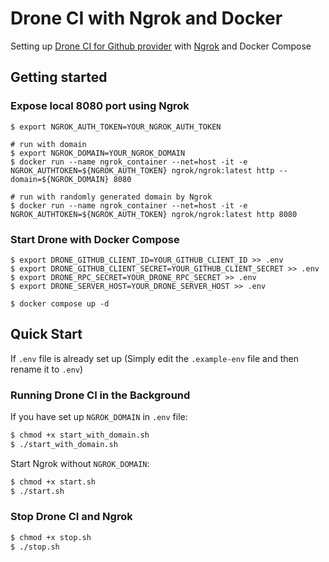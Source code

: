 # Drone CI with Ngrok and Docker

Setting up [Drone CI for Github provider](https://docs.drone.io/server/provider/github/) with [Ngrok](https://ngrok.com/docs/getting-started/?os=linux) and Docker Compose

## Getting started

### Expose local 8080 port using Ngrok
```
$ export NGROK_AUTH_TOKEN=YOUR_NGROK_AUTH_TOKEN

# run with domain
$ export NGROK_DOMAIN=YOUR_NGROK_DOMAIN
$ docker run --name ngrok_container --net=host -it -e NGROK_AUTHTOKEN=${NGROK_AUTH_TOKEN} ngrok/ngrok:latest http --domain=${NGROK_DOMAIN} 8080

# run with randomly generated domain by Ngrok
$ docker run --name ngrok_container --net=host -it -e NGROK_AUTHTOKEN=${NGROK_AUTH_TOKEN} ngrok/ngrok:latest http 8080
```

### Start Drone with Docker Compose
```
$ export DRONE_GITHUB_CLIENT_ID=YOUR_GITHUB_CLIENT_ID >> .env
$ export DRONE_GITHUB_CLIENT_SECRET=YOUR_GITHUB_CLIENT_SECRET >> .env
$ export DRONE_RPC_SECRET=YOUR_DRONE_RPC_SECRET >> .env
$ export DRONE_SERVER_HOST=YOUR_DRONE_SERVER_HOST >> .env

$ docker compose up -d
```

## Quick Start
If `.env` file is already set up (Simply edit the `.example-env` file and then rename it to `.env`)

### Running Drone CI in the Background
If you have set up `NGROK_DOMAIN` in `.env` file: 
```bash
$ chmod +x start_with_domain.sh
$ ./start_with_domain.sh
```
Start Ngrok without `NGROK_DOMAIN`:
```bash
$ chmod +x start.sh
$ ./start.sh
```
### Stop Drone CI and Ngrok
```bash
$ chmod +x stop.sh
$ ./stop.sh
```